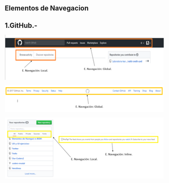 **Elementos de Navegacion**
---------------------------
1.GitHub.-
-----------
![](assets/images/gith1.png)

![](assets/images/gith2.png)

![](assets/images/gith3.png)


